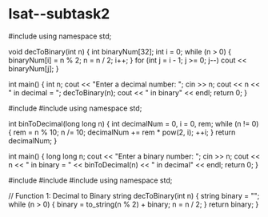 # Isat--subtask2
#include <iostream>
using namespace std;

void decToBinary(int n) {
    int binaryNum[32];
    int i = 0;
    while (n > 0) {
        binaryNum[i] = n % 2;
        n = n / 2;
        i++;
    }
    for (int j = i - 1; j >= 0; j--)
        cout << binaryNum[j];
}

int main() {
    int n;
    cout << "Enter a decimal number: ";
    cin >> n;
    cout << n << " in decimal = ";
    decToBinary(n);
    cout << " in binary" << endl;
    return 0;
}

#include <iostream>
#include <cmath>
using namespace std;

int binToDecimal(long long n) {
    int decimalNum = 0, i = 0, rem;
    while (n != 0) {
        rem = n % 10;
        n /= 10;
        decimalNum += rem * pow(2, i);
        ++i;
    }
    return decimalNum;
}

int main() {
    long long n;
    cout << "Enter a binary number: ";
    cin >> n;
    cout << n << " in binary = " << binToDecimal(n) << " in decimal" << endl;
    return 0;
}

#include <iostream>
#include <cmath>
#include <string>
using namespace std;

// Function 1: Decimal to Binary
string decToBinary(int n) {
    string binary = "";
    while (n > 0) {
        binary = to_string(n % 2) + binary;
        n = n / 2;
    }
    return binary;
}

